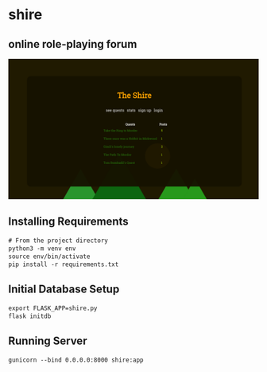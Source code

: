 # shire
## online role-playing forum

![alt tag](static/shire.png)


## Installing Requirements
```
# From the project directory
python3 -m venv env
source env/bin/activate
pip install -r requirements.txt
```


## Initial Database Setup
```
export FLASK_APP=shire.py
flask initdb
```

## Running Server
```
gunicorn --bind 0.0.0.0:8000 shire:app
```
